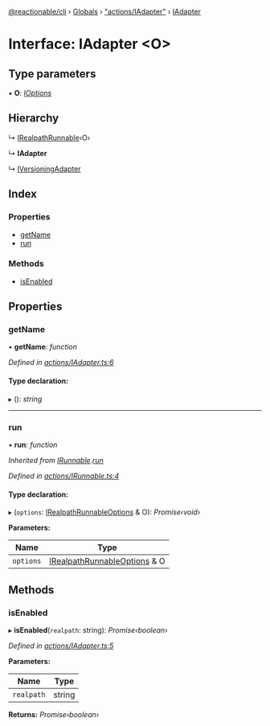 [@reactionable/cli](../README.md) › [Globals](../globals.md) › ["actions/IAdapter"](../modules/_actions_iadapter_.md) › [IAdapter](_actions_iadapter_.iadapter.md)

# Interface: IAdapter <**O**>

## Type parameters

▪ **O**: *[IOptions](../modules/_actions_irunnable_.md#ioptions)*

## Hierarchy

  ↳ [IRealpathRunnable](_actions_irealpathrunnable_.irealpathrunnable.md)‹O›

  ↳ **IAdapter**

  ↳ [IVersioningAdapter](_actions_add_versioning_iversioningadapter_.iversioningadapter.md)

## Index

### Properties

* [getName](_actions_iadapter_.iadapter.md#getname)
* [run](_actions_iadapter_.iadapter.md#run)

### Methods

* [isEnabled](_actions_iadapter_.iadapter.md#isenabled)

## Properties

###  getName

• **getName**: *function*

*Defined in [actions/IAdapter.ts:6](https://github.com/neilime/reactionable-cli/blob/86c13e3/src/actions/IAdapter.ts#L6)*

#### Type declaration:

▸ (): *string*

___

###  run

• **run**: *function*

*Inherited from [IRunnable](_actions_irunnable_.irunnable.md).[run](_actions_irunnable_.irunnable.md#run)*

*Defined in [actions/IRunnable.ts:4](https://github.com/neilime/reactionable-cli/blob/86c13e3/src/actions/IRunnable.ts#L4)*

#### Type declaration:

▸ (`options`: [IRealpathRunnableOptions](_actions_irealpathrunnable_.irealpathrunnableoptions.md) & O): *Promise‹void›*

**Parameters:**

Name | Type |
------ | ------ |
`options` | [IRealpathRunnableOptions](_actions_irealpathrunnable_.irealpathrunnableoptions.md) & O |

## Methods

###  isEnabled

▸ **isEnabled**(`realpath`: string): *Promise‹boolean›*

*Defined in [actions/IAdapter.ts:5](https://github.com/neilime/reactionable-cli/blob/86c13e3/src/actions/IAdapter.ts#L5)*

**Parameters:**

Name | Type |
------ | ------ |
`realpath` | string |

**Returns:** *Promise‹boolean›*
